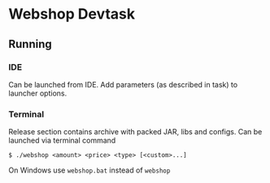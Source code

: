 # Webshop Devtask

## Running

### IDE

Can be launched from IDE. Add parameters (as described in task) to launcher options.

### Terminal
Release section contains archive with packed JAR, libs and configs. Can be launched via terminal command

```
$ ./webshop <amount> <price> <type> [<custom>...]
```

On Windows use `webshop.bat` instead of `webshop`
